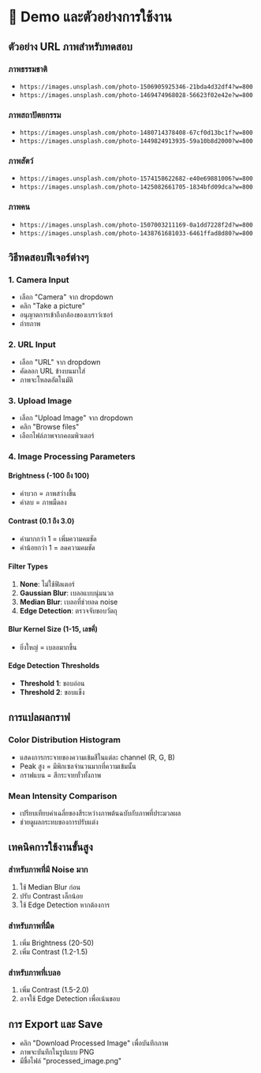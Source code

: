 # 🎯 Demo และตัวอย่างการใช้งาน

## ตัวอย่าง URL ภาพสำหรับทดสอบ

### ภาพธรรมชาติ
- `https://images.unsplash.com/photo-1506905925346-21bda4d32df4?w=800`
- `https://images.unsplash.com/photo-1469474968028-56623f02e42e?w=800`

### ภาพสถาปัตยกรรม  
- `https://images.unsplash.com/photo-1480714378408-67cf0d13bc1f?w=800`
- `https://images.unsplash.com/photo-1449824913935-59a10b8d2000?w=800`

### ภาพสัตว์
- `https://images.unsplash.com/photo-1574158622682-e40e69881006?w=800`
- `https://images.unsplash.com/photo-1425082661705-1834bfd09dca?w=800`

### ภาพคน
- `https://images.unsplash.com/photo-1507003211169-0a1dd7228f2d?w=800`
- `https://images.unsplash.com/photo-1438761681033-6461ffad8d80?w=800`

## วิธีทดสอบฟีเจอร์ต่างๆ

### 1. Camera Input
- เลือก "Camera" จาก dropdown
- คลิก "Take a picture"  
- อนุญาตการเข้าถึงกล้องของเบราว์เซอร์
- ถ่ายภาพ

### 2. URL Input
- เลือก "URL" จาก dropdown
- คัดลอก URL ข้างบนมาใส่
- ภาพจะโหลดอัตโนมัติ

### 3. Upload Image
- เลือก "Upload Image" จาก dropdown
- คลิก "Browse files"
- เลือกไฟล์ภาพจากคอมพิวเตอร์

### 4. Image Processing Parameters

#### Brightness (-100 ถึง 100)
- ค่าบวก = ภาพสว่างขึ้น
- ค่าลบ = ภาพมืดลง

#### Contrast (0.1 ถึง 3.0)
- ค่ามากกว่า 1 = เพิ่มความคมชัด
- ค่าน้อยกว่า 1 = ลดความคมชัด

#### Filter Types
1. **None**: ไม่ใช้ฟิลเตอร์
2. **Gaussian Blur**: เบลอแบบนุ่มนวล
3. **Median Blur**: เบลอที่ช่วยลด noise
4. **Edge Detection**: ตรวจจับขอบวัตถุ

#### Blur Kernel Size (1-15, เลขคี่)
- ยิ่งใหญ่ = เบลอมากขึ้น

#### Edge Detection Thresholds
- **Threshold 1**: ขอบอ่อน
- **Threshold 2**: ขอบแข็ง

## การแปลผลกราฟ

### Color Distribution Histogram
- แสดงการกระจายของความเข้มสีในแต่ละ channel (R, G, B)
- Peak สูง = มีพิกเซลจำนวนมากที่ความเข้มนั้น
- กราฟแบน = สีกระจายทั่วทั้งภาพ

### Mean Intensity Comparison
- เปรียบเทียบค่าเฉลี่ยของสีระหว่างภาพต้นฉบับกับภาพที่ประมวลผล
- ช่วยดูผลกระทบของการปรับแต่ง

## เทคนิคการใช้งานขั้นสูง

### สำหรับภาพที่มี Noise มาก
1. ใช้ Median Blur ก่อน
2. ปรับ Contrast เล็กน้อย
3. ใช้ Edge Detection หากต้องการ

### สำหรับภาพที่มืด
1. เพิ่ม Brightness (20-50)
2. เพิ่ม Contrast (1.2-1.5)

### สำหรับภาพที่เบลอ
1. เพิ่ม Contrast (1.5-2.0)
2. อาจใช้ Edge Detection เพื่อเน้นขอบ

## การ Export และ Save
- คลิก "Download Processed Image" เพื่อบันทึกภาพ
- ภาพจะบันทึกในรูปแบบ PNG
- มีชื่อไฟล์ "processed_image.png"
